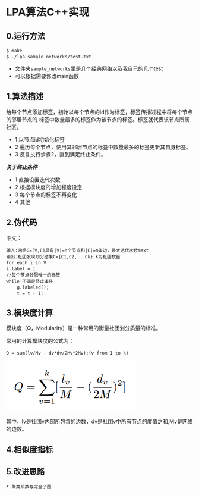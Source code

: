 LPA算法C++实现
====

## 0.运行方法

```
$ make
$ ./lpa sample_networks/test.txt
```

* 文件夹`sample_networks`里是几个经典网络以及我自己的几个test
* 可以根据需要修改main函数


## 1.算法描述

给每个节点添加标签，初始以每个节点的id作为标签，标签传播过程中将每个节点的邻居节点的
标签中数量最多的标签作为该节点的标签。标签就代表该节点所属社区。

* 1 以节点id初始化标签
* 2 遍历每个节点，使用其邻居节点的标签中数量最多的标签更新其自身标签。
* 3 反复执行步骤2，直到满足终止条件。

***关于终止条件***
* 1 直接设置迭代次数
* 2 根据模块度的增加程度设定
* 3 每个节点的标签不再变化
* 4 其他

## 2.伪代码

中文：
```
输入:网络G=(V,E)具有|V|=n个节点和|E|=m条边，最大迭代次数maxt
输出:社团发现划分结果C={C1,C2,...Ck},k为社团数量
for each i in V
i.label = i
//每个节点分配唯一的标签
while 不满足终止条件
	g.labeled();
	t = t + 1;
```

## 3.模块度计算
模块度（Q，Modularity）是一种常用的衡量社团划分质量的标准。

常用的计算模块度的公式为：

`Q = sum(lv/Mv - dv*dv/2Mv*2Mv);(v from 1 to k)`

![Q](img/q.png)

其中，lv是社团v内部所包含的边数，dv是社团v中所有节点的度值之和,Mv是网络的边数。

## 4.相似度指标


## 5.改进思路
	* 聚类系数与完全子图
